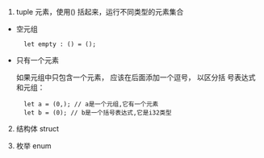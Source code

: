 1. tuple 元素，使用() 括起来，运行不同类型的元素集合

+ 空元组

        let empty : () = ();

+ 只有一个元素

    如果元组中只包含一个元素， 应该在后面添加一个逗号， 以区分括
号表达式和元组：

        let a = (0,); // a是一个元组,它有一个元素
        let b = (0); // b是一个括号表达式,它是i32类型

2. 结构体 struct

3. 枚举 enum